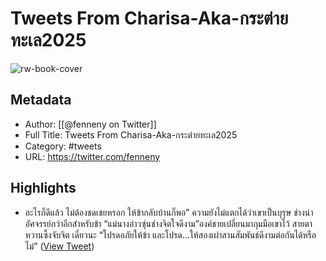 # Tweets From Charisa-Aka-กระต่ายทะเล2025

![rw-book-cover](https://pbs.twimg.com/profile_images/1720426160063209472/yY2r9jey.jpg)

## Metadata
- Author: [[@fenneny on Twitter]]
- Full Title: Tweets From Charisa-Aka-กระต่ายทะเล2025
- Category: #tweets
- URL: https://twitter.com/fenneny

## Highlights
- อะไรก็ดีแล้ว ไม่ต้องชดเชยหรอก ให้ข้ากลับบ้านก็พอ”
  ความยังไม่แตกได้ว่าเขาเป็นบุรุษ ช่างน่าอัศจรรย์กว่าอีกสำหรับข้า
  “แม่นางอ๋าวซุ่นช่างจิตใจดีงาม”องค์ชายเปลี่ยนมากุมมือเขาไว้ สายตาหวานซึ้งจับจิต
  เดี๋ยวนะ
  “โปรดอภัยให้ข้า และโปรด...ให้สองเผ่าสานสัมพันธ์ดีงามต่อกันได้หรือไม่” ([View Tweet](https://twitter.com/fenneny/status/1220918990177878017))

